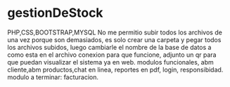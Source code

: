 # gestionDeStock
PHP,CSS,BOOTSTRAP,MYSQL
No me permitio subir todos los archivos de una vez porque son demasiados, es solo crear una carpeta y pegar todos los archivos subidos,
luego cambiarle el nombre de la base de datos a como esta en el archivo conexion para que funcione, adjunto un qr para que puedan visualizar el sistema ya en web.
modulos funcionales, abm cliente,abm productos,chat en linea, reportes en pdf, login, responsibidad.
modulo a terminar: facturacion.
